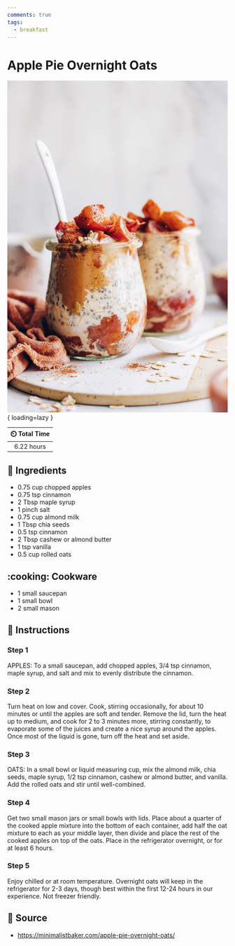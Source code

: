 ```yaml
---
comments: true
tags:
  - breakfast
---
```

# Apple Pie Overnight Oats

![Apple Pie Overnight Oats](../assets/images/apple-pie-overnight-oats.jpg){ loading=lazy }

| :timer_clock: Total Time |
|:-----------------------: |
| 6.22 hours |

## :salt: Ingredients

- 0.75 cup chopped apples
- 0.75 tsp cinnamon
- 2 Tbsp maple syrup
- 1 pinch salt
- 0.75 cup almond milk
- 1 Tbsp chia seeds
- 0.5 tsp cinnamon
- 2 Tbsp cashew or almond butter
- 1 tsp vanilla
- 0.5 cup rolled oats

## :cooking: Cookware

- 1 small saucepan
- 1 small bowl
- 2 small mason

## :pencil: Instructions

### Step 1

APPLES: To a small saucepan, add chopped apples, 3/4 tsp cinnamon, maple syrup, and salt and mix to evenly distribute
the cinnamon.

### Step 2

Turn heat on low and cover. Cook, stirring occasionally, for about 10 minutes or until the apples are soft and tender.
Remove the lid, turn the heat up to medium, and cook for 2 to 3 minutes more, stirring constantly, to evaporate some of
the juices and create a nice syrup around the apples. Once most of the liquid is gone, turn off the heat and set aside.

### Step 3

OATS: In a small bowl or liquid measuring cup, mix the almond milk, chia seeds, maple syrup, 1/2 tsp cinnamon, cashew or
almond butter, and vanilla. Add the rolled oats and stir until well-combined.

### Step 4

Get two small mason jars or small bowls with lids. Place about a quarter of the cooked apple mixture into the bottom of
each container, add half the oat mixture to each as your middle layer, then divide and place the rest of the cooked
apples on top of the oats. Place in the refrigerator overnight, or for at least 6 hours.

### Step 5

Enjoy chilled or at room temperature. Overnight oats will keep in the refrigerator for 2-3 days, though best within the
first 12-24 hours in our experience. Not freezer friendly.

## :link: Source

- <https://minimalistbaker.com/apple-pie-overnight-oats/>
